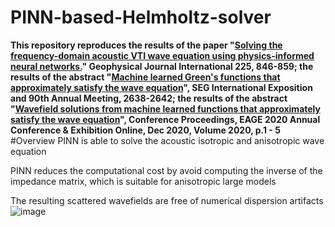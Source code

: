 # PINN-based-Helmholtz-solver
**This repository reproduces the results of the paper "[Solving the frequency-domain acoustic VTI wave equation using physics-informed neural networks.](https://academic.oup.com/gji/article/225/2/846/6081098)" Geophysical Journal International 225, 846-859;  the results of the abstract "[Machine learned Green's functions that approximately satisfy the wave equation](https://library.seg.org/doi/abs/10.1190/segam2020-3421468.1)", SEG International Exposition and 90th Annual Meeting, 2638-2642;  the results of the abstract "[Wavefield solutions from machine learned functions that approximately satisfy the wave equation](https://www.earthdoc.org/content/papers/10.3997/2214-4609.202010588)", Conference Proceedings, EAGE 2020 Annual Conference & Exhibition Online, Dec 2020, Volume 2020, p.1 - 5**
#Overview
PINN is able to solve the acoustic isotropic and anisotropic wave equation

PINN reduces the computational cost by avoid computing the inverse of the impedance matrix, which is suitable for anisotropic large models 

The resulting scattered wavefields are free of numerical dispersion artifacts
![image](https://user-images.githubusercontent.com/31889731/116651417-d5f3b900-a98b-11eb-8095-1ef6a300c273.png)

